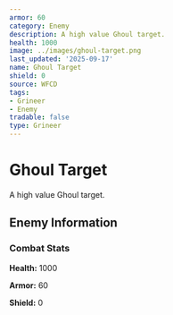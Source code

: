 ```yaml
---
armor: 60
category: Enemy
description: A high value Ghoul target.
health: 1000
image: ../images/ghoul-target.png
last_updated: '2025-09-17'
name: Ghoul Target
shield: 0
source: WFCD
tags:
- Grineer
- Enemy
tradable: false
type: Grineer
---
```


# Ghoul Target

A high value Ghoul target.

## Enemy Information

### Combat Stats

**Health:** 1000

**Armor:** 60

**Shield:** 0

